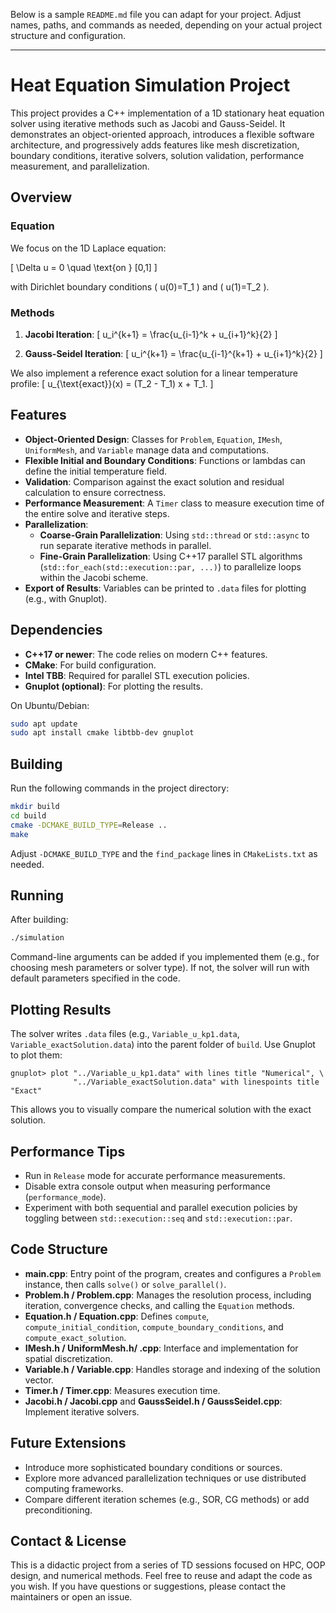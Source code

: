 Below is a sample `README.md` file you can adapt for your project. Adjust names, paths, and commands as needed, depending on your actual project structure and configuration.

---

# Heat Equation Simulation Project

This project provides a C++ implementation of a 1D stationary heat equation solver using iterative methods such as Jacobi and Gauss-Seidel. It demonstrates an object-oriented approach, introduces a flexible software architecture, and progressively adds features like mesh discretization, boundary conditions, iterative solvers, solution validation, performance measurement, and parallelization.

## Overview

### Equation

We focus on the 1D Laplace equation:

\[
\Delta u = 0 \quad \text{on } [0,1]
\]

with Dirichlet boundary conditions \( u(0)=T_1 \) and \( u(1)=T_2 \).

### Methods

1. **Jacobi Iteration**:
   \[
   u_i^{k+1} = \frac{u_{i-1}^k + u_{i+1}^k}{2}
   \]

2. **Gauss-Seidel Iteration**:
   \[
   u_i^{k+1} = \frac{u_{i-1}^{k+1} + u_{i+1}^k}{2}
   \]

We also implement a reference exact solution for a linear temperature profile:
\[
u_{\text{exact}}(x) = (T_2 - T_1) x + T_1.
\]

## Features

- **Object-Oriented Design**: Classes for `Problem`, `Equation`, `IMesh`, `UniformMesh`, and `Variable` manage data and computations.
- **Flexible Initial and Boundary Conditions**: Functions or lambdas can define the initial temperature field.
- **Validation**: Comparison against the exact solution and residual calculation to ensure correctness.
- **Performance Measurement**: A `Timer` class to measure execution time of the entire solve and iterative steps.
- **Parallelization**:
  - **Coarse-Grain Parallelization**: Using `std::thread` or `std::async` to run separate iterative methods in parallel.
  - **Fine-Grain Parallelization**: Using C++17 parallel STL algorithms (`std::for_each(std::execution::par, ...)`) to parallelize loops within the Jacobi scheme.
- **Export of Results**: Variables can be printed to `.data` files for plotting (e.g., with Gnuplot).

## Dependencies

- **C++17 or newer**: The code relies on modern C++ features.
- **CMake**: For build configuration.
- **Intel TBB**: Required for parallel STL execution policies.
- **Gnuplot (optional)**: For plotting the results.

On Ubuntu/Debian:
```bash
sudo apt update
sudo apt install cmake libtbb-dev gnuplot
```

## Building

Run the following commands in the project directory:

```bash
mkdir build
cd build
cmake -DCMAKE_BUILD_TYPE=Release ..
make
```

Adjust `-DCMAKE_BUILD_TYPE` and the `find_package` lines in `CMakeLists.txt` as needed.

## Running

After building:

```bash
./simulation
```

Command-line arguments can be added if you implemented them (e.g., for choosing mesh parameters or solver type). If not, the solver will run with default parameters specified in the code.

## Plotting Results

The solver writes `.data` files (e.g., `Variable_u_kp1.data`, `Variable_exactSolution.data`) into the parent folder of `build`. Use Gnuplot to plot them:

```gnuplot
gnuplot> plot "../Variable_u_kp1.data" with lines title "Numerical", \
              "../Variable_exactSolution.data" with linespoints title "Exact"
```

This allows you to visually compare the numerical solution with the exact solution.

## Performance Tips

- Run in `Release` mode for accurate performance measurements.
- Disable extra console output when measuring performance (`performance_mode`).
- Experiment with both sequential and parallel execution policies by toggling between `std::execution::seq` and `std::execution::par`.

## Code Structure

- **main.cpp**: Entry point of the program, creates and configures a `Problem` instance, then calls `solve()` or `solve_parallel()`.
- **Problem.h / Problem.cpp**: Manages the resolution process, including iteration, convergence checks, and calling the `Equation` methods.
- **Equation.h / Equation.cpp**: Defines `compute`, `compute_initial_condition`, `compute_boundary_conditions`, and `compute_exact_solution`.
- **IMesh.h / UniformMesh.h/ .cpp**: Interface and implementation for spatial discretization.
- **Variable.h / Variable.cpp**: Handles storage and indexing of the solution vector.
- **Timer.h / Timer.cpp**: Measures execution time.
- **Jacobi.h / Jacobi.cpp** and **GaussSeidel.h / GaussSeidel.cpp**: Implement iterative solvers.

## Future Extensions

- Introduce more sophisticated boundary conditions or sources.
- Explore more advanced parallelization techniques or use distributed computing frameworks.
- Compare different iteration schemes (e.g., SOR, CG methods) or add preconditioning.

## Contact & License

This is a didactic project from a series of TD sessions focused on HPC, OOP design, and numerical methods. Feel free to reuse and adapt the code as you wish. If you have questions or suggestions, please contact the maintainers or open an issue.